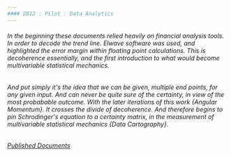 ```yaml
---
#### 2012 : Pilot : Data Analytics
---
```

###### In the beginning these documents relied heavily on financial analysis tools. In order to decode the trend line. Elwave software was used, and highlighted the  error margin within floating point calculations. This is decoherence essentially, and the first introduction to what would become multivariable statistical mechanics. 

###### And put simply it's the idea that we can be given, multiple end points, for any given input. And can never be quite sure of the certainty, in view of the most probabable outcome. With the later iterations of this work {Angular Momentum}. It crosses the divide of decoherence. And therefore begins to pin Schrodinger's equation to a certainty matrix, in the measurement of multivariable statistical mechanics {Data Cartography}.

###### [Published Documents](https://www.google.com/search?q=inauthor:%22corvin+n+dhali%22&sxsrf=AOaemvJWIKZq89aetjSHMXJ0K6_pGKU78g:1630670856576&source=lnms&tbm=bks&sa=X&ved=2ahUKEwit6Zqp4uLyAhWcRUEAHeVLByQQ_AUoAXoECAEQCw&biw=1366&bih=617) 
